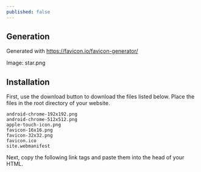 ```yaml
---
published: false
---
```

## Generation

Generated with https://favicon.io/favicon-generator/

Image: star.png

## Installation

 First, use the download button to download the files listed below. Place the files in the root directory of your website.

    android-chrome-192x192.png
    android-chrome-512x512.png
    apple-touch-icon.png
    favicon-16x16.png
    favicon-32x32.png
    favicon.ico
    site.webmanifest

Next, copy the following link tags and paste them into the head of your HTML.

<link rel="apple-touch-icon" sizes="180x180" href="/apple-touch-icon.png">
<link rel="icon" type="image/png" sizes="32x32" href="/favicon-32x32.png">
<link rel="icon" type="image/png" sizes="16x16" href="/favicon-16x16.png">
<link rel="manifest" href="/site.webmanifest">
